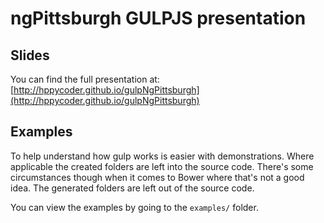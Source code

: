 ngPittsburgh GULPJS presentation
===========

## Slides
You can find the full presentation at: [http://hppycoder.github.io/gulpNgPittsburgh](http://hppycoder.github.io/gulpNgPittsburgh)

## Examples
To help understand how gulp works is easier with demonstrations. Where applicable the created folders are left into the source code. There's some circumstances though when it comes to Bower where that's not a good idea. The generated folders are left out of the source code.

You can view the examples by going to the ```examples/``` folder.